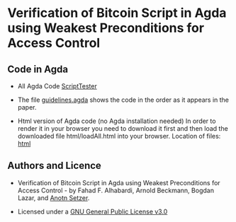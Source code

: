 # Verification of Bitcoin Script in Agda using Weakest Preconditions for Access Control


## Code in Agda
* All Agda Code
  [ScriptTester](/ScriptTester/)
  
* The file  [guidelines.agda](ScriptTester/guidelines.agda/) shows the code in the order as  it appears in the paper.

* Html version of Agda code (no Agda installation needed) In order to render it in your browser you need to download it first and then load the downloaded file html/loadAll.html into your browser. Location of files: [html](/html/loadAll.html)

## Authors and Licence
 * Verification of Bitcoin Script in Agda using Weakest Preconditions for Access Control - by 
 Fahad F. Alhabardi, Arnold Beckmann, Bogdan Lazar, and [Anotn Setzer](https://www.cs.swan.ac.uk/~csetzer/).
 
 * Licensed under a [GNU General Public License v3.0](https://www.gnu.org/licenses/gpl-3.0.en.html)
